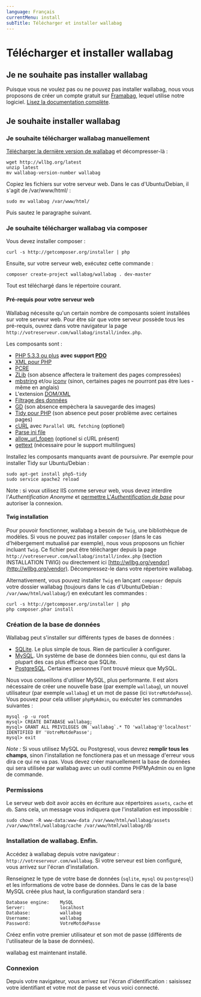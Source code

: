 ```yaml
---
language: Français
currentMenu: install
subTitle: Télécharger et installer wallabag
---
```


# Télécharger et installer wallabag

## Je ne souhaite pas installer wallabag

Puisque vous ne voulez pas ou ne pouvez pas installer wallabag, nous vous proposons de créer un compte gratuit sur [Framabag](https://framabag.org/), lequel utilise notre logiciel. [Lisez la documentation complète](../Utilisateur/Framabag.md).

## Je souhaite installer wallabag

### Je souhaite télécharger wallabag manuellement

[Télécharger la dernière version de wallabag](http://wllbg.org/latest) et décompresser-là :

    wget http://wllbg.org/latest
    unzip latest
    mv wallabag-version-number wallabag

Copiez les fichiers sur votre serveur web. Dans le cas d'Ubuntu/Debian, il s'agit de /var/www/html/ :

    sudo mv wallabag /var/www/html/

Puis sautez le paragraphe suivant.

### Je souhaite télécharger wallabag via composer

Vous devez installer composer :

    curl -s http://getcomposer.org/installer | php

Ensuite, sur votre serveur web, exécutez cette commande :

    composer create-project wallabag/wallabag . dev-master

Tout est téléchargé dans le répertoire courant.

#### Pré-requis pour votre serveur web

Wallabag nécessite qu'un certain nombre de composants soient installées sur votre serveur web.
Pour être sûr que votre serveur possède tous les pré-requis, ouvrez dans votre navigateur la page `http://votreserveur.com/wallabag/install/index.php`.

Les composants sont :

* [PHP 5.3.3 ou plus](http://php.net/manual/fr/install.php) **avec support [PDO](http://php.net/manual/en/book.pdo.php)**
* [XML pour PHP](http://php.net/fr/xml)
* [PCRE](http://php.net/fr/pcre)
* [ZLib](http://php.net/en/zlib) (son absence affectera le traitement des pages compressées)
* [mbstring](http://php.net/en/mbstring) et/ou [iconv](http://php.net/en/iconv) (sinon, certaines pages ne pourront pas être lues - même en anglais)
* L'extension [DOM/XML](http://php.net/manual/en/book.dom.php)
* [Filtrage des données](http://php.net/manual/fr/book.filter.php)
* [GD](http://php.net/manual/en/book.image.php) (son absence empèchera la sauvegarde des images)
* [Tidy pour PHP](http://php.net/fr/tidy) (son absence peut poser problème avec certaines pages)
* [cURL](http://php.net/fr/curl) avec `Parallel URL fetching` (optionel)
* [Parse ini file](http://uk.php.net/manual/en/function.parse-ini-file.php)
* [allow_url_fopen](http://www.php.net/manual/fr/filesystem.configuration.php#ini.allow-url-fopen) (optionel si cURL présent)
* [gettext](http://php.net/manual/fr/book.gettext.php) (nécessaire pour le support multilingues)

Installez les composants manquants avant de poursuivre. Par exemple pour installer Tidy sur Ubuntu/Debian :

    sudo apt-get install php5-tidy
    sudo service apache2 reload

Note : si voux utilisez IIS comme serveur web, vous devez interdire l'*Authentification Anonyme* et [permettre L'*Authentification de base*](https://technet.microsoft.com/fr-fr/library/cc772009%28v=ws.10%29.aspx) pour autoriser la connexion.

#### Twig installation

Pour pouvoir fonctionner, wallabag a besoin de `Twig`, une bibliothèque de modèles.
Si vous ne pouvez pas installer `composer` (dans le cas d'hébergement mutualisé par exemple), nous vous proposons un fichier
incluant `Twig`. Ce fichier peut être télécharger depuis la page `http://votreserveur.com/wallabag/install/index.php` (section INSTALLATION TWIG) ou directement ici [http://wllbg.org/vendor](http://wllbg.org/vendor). Décompressez-le dans votre répertoire wallabag.

Alternativement, vous pouvez installer `Twig` en lançant `composer` depuis votre dossier wallabag (toujours dans le cas d'Ubuntu/Debian : <code>/var/www/html/wallabag/</code>) en exécutant les commandes :

    curl -s http://getcomposer.org/installer | php
    php composer.phar install

### Création de la base de données

Wallabag peut s'installer sur différents types de bases de données :

* [SQLite](http://php.net/manual/fr/book.sqlite.php). Le plus simple de tous. Rien de particulier à configurer.
* [MySQL](http://php.net/manual/fr/book.mysql.php). Un système de base de données bien connu, qui est dans la plupart des cas plus efficace que SQLite.
* [PostgreSQL](http://php.net/manual/fr/book.pgsql.php). Certaines personnes l'ont trouvé mieux que MySQL.

Nous vous conseillons d'utiliser MySQL, plus performante. Il est alors nécessaire de créer une nouvelle base (par exemple `wallabag`), un nouvel utilisateur (par exemple  `wallabag`) et un mot de passe (ici `VotreMotdePasse`). Vous pouvez pour cela utiliser `phpMyAdmin`, ou exécuter les commandes suivantes :

    mysql -p -u root
    mysql> CREATE DATABASE wallabag;
    mysql> GRANT ALL PRIVILEGES ON `wallabag`.* TO 'wallabag'@'localhost' IDENTIFIED BY 'VotreMotdePasse';
    mysql> exit

*Note :* Si vous utilisez MySQL ou Postgresql, vous devrez **remplir tous les champs**, sinon l'installation ne fonctionera pas et un message d'erreur vous dira ce qui ne va pas. Vous devez créer manuellement la base de données qui sera utilisée par wallabag avec un outil comme PHPMyAdmin ou en ligne de commande.

### Permissions

Le serveur web doit avoir accès en écriture aux répertoires `assets`, `cache` et `db`. Sans cela, un message vous indiquera que l'installation est impossible :

    sudo chown -R www-data:www-data /var/www/html/wallabag/assets /var/www/html/wallabag/cache /var/www/html/wallabag/db

### Installation de wallabag. Enfin.

Accédez à wallabag depuis votre navigateur : `http://votreserveur.com/wallabag`. Si votre serveur est bien configuré, vous arrivez sur l'écran d'installation.

Renseignez le type de votre base de données (`sqlite`, `mysql` ou `postgresql`) et les informations de votre base de données. Dans le cas de la base MySQL créée plus haut, la configuration standard sera :

    Database engine:    MySQL
    Server:             localhost
    Database: 	        wallabag
    Username:	        wallabag
    Password:	        VotreMotdePasse

Créez enfin votre premier utilisateur et son mot de passe (différents de l'utilisateur de la base de données).

wallabag est maintenant installé.

### Connexion

Depuis votre navigateur, vous arrivez sur l'écran d'identification : saisissez votre identifiant et votre mot de passe et vous voici connecté.
